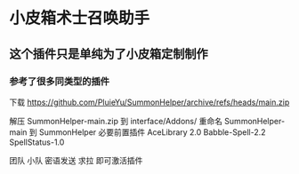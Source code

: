 # 小皮箱术士召唤助手
## 这个插件只是单纯为了小皮箱定制制作 
### 参考了很多同类型的插件

下载
https://github.com/PluieYu/SummonHelper/archive/refs/heads/main.zip

解压 SummonHelper-main.zip 到 interface/Addons/
重命名 SummonHelper-main 到 SummonHelper
必要前置插件
AceLibrary 2.0
Babble-Spell-2.2
SpellStatus-1.0

团队 小队 密语发送 求拉 即可激活插件
